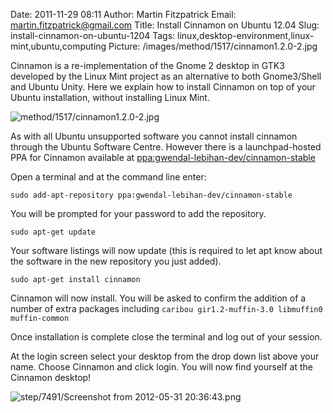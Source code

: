 Date: 2011-11-29 08:11
Author: Martin Fitzpatrick
Email: martin.fitzpatrick@gmail.com
Title: Install Cinnamon on Ubuntu 12.04
Slug: install-cinnamon-on-ubuntu-1204
Tags: linux,desktop-environment,linux-mint,ubuntu,computing
Picture: /images/method/1517/cinnamon1.2.0-2.jpg

Cinnamon is a re-implementation of the Gnome 2 desktop in GTK3 developed by the Linux Mint project as an alternative to both Gnome3/Shell and Ubuntu Unity. Here we explain how to install Cinnamon on top of your Ubuntu installation, without installing Linux Mint.


![method/1517/cinnamon1.2.0-2.jpg](/images/method/1517/cinnamon1.2.0-2.jpg)








As with all Ubuntu unsupported software you cannot install cinnamon through the Ubuntu Software Centre. However there is a launchpad-hosted PPA for Cinnamon available at [ppa:gwendal-lebihan-dev/cinnamon-stable](https://launchpad.net/~gwendal-lebihan-dev/+archive/cinnamon-stable "")



Open a terminal and at the command line enter:



`sudo add-apt-repository ppa:gwendal-lebihan-dev/cinnamon-stable`



You will be prompted for your password to add the repository.



`sudo apt-get update`



Your software listings will now update (this is required to let apt know about the software in the new repository you just added). 



`sudo apt-get install cinnamon`



Cinnamon will now install. You will be asked to confirm the addition of a number of extra packages including `caribou gir1.2-muffin-3.0 libmuffin0 muffin-common`



Once installation is complete close the terminal and log out of your session.





At the login screen select your desktop from the drop down list above your name. Choose Cinnamon and click login. You will now find yourself at the Cinnamon desktop!

![step/7491/Screenshot from 2012-05-31 20:36:43.png](/images/step/7491/Screenshot%20from%202012-05-31%2020%3A36%3A43.png)








